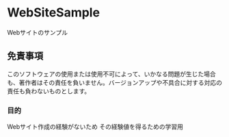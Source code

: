 # WebSiteSample
Webサイトのサンプル

## 免責事項 
このソフトウェアの使用または使用不可によって、いかなる問題が生じた場合も、著作者はその責任を負いません。バージョンアップや不具合に対する対応の責任も負わないものとします。

### 目的
Webサイト作成の経験がないため
その経験値を得るための学習用
